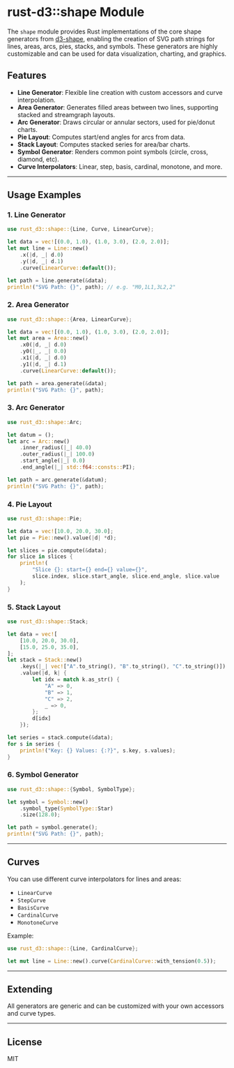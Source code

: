 # rust-d3::shape Module

The `shape` module provides Rust implementations of the core shape generators from [d3-shape](https://github.com/d3/d3-shape), enabling the creation of SVG path strings for lines, areas, arcs, pies, stacks, and symbols. These generators are highly customizable and can be used for data visualization, charting, and graphics.

## Features

- **Line Generator**: Flexible line creation with custom accessors and curve interpolation.
- **Area Generator**: Generates filled areas between two lines, supporting stacked and streamgraph layouts.
- **Arc Generator**: Draws circular or annular sectors, used for pie/donut charts.
- **Pie Layout**: Computes start/end angles for arcs from data.
- **Stack Layout**: Computes stacked series for area/bar charts.
- **Symbol Generator**: Renders common point symbols (circle, cross, diamond, etc).
- **Curve Interpolators**: Linear, step, basis, cardinal, monotone, and more.

---

## Usage Examples

### 1. Line Generator

```rust
use rust_d3::shape::{Line, Curve, LinearCurve};

let data = vec![(0.0, 1.0), (1.0, 3.0), (2.0, 2.0)];
let mut line = Line::new()
    .x(|d, _| d.0)
    .y(|d, _| d.1)
    .curve(LinearCurve::default());

let path = line.generate(&data);
println!("SVG Path: {}", path); // e.g. "M0,1L1,3L2,2"
```

### 2. Area Generator

```rust
use rust_d3::shape::{Area, LinearCurve};

let data = vec![(0.0, 1.0), (1.0, 3.0), (2.0, 2.0)];
let mut area = Area::new()
    .x0(|d, _| d.0)
    .y0(|_, _| 0.0)
    .x1(|d, _| d.0)
    .y1(|d, _| d.1)
    .curve(LinearCurve::default());

let path = area.generate(&data);
println!("SVG Path: {}", path);
```

### 3. Arc Generator

```rust
use rust_d3::shape::Arc;

let datum = ();
let arc = Arc::new()
    .inner_radius(|_| 40.0)
    .outer_radius(|_| 100.0)
    .start_angle(|_| 0.0)
    .end_angle(|_| std::f64::consts::PI);

let path = arc.generate(&datum);
println!("SVG Path: {}", path);
```

### 4. Pie Layout

```rust
use rust_d3::shape::Pie;

let data = vec![10.0, 20.0, 30.0];
let pie = Pie::new().value(|d| *d);

let slices = pie.compute(&data);
for slice in slices {
    println!(
        "Slice {}: start={} end={} value={}",
        slice.index, slice.start_angle, slice.end_angle, slice.value
    );
}
```

### 5. Stack Layout

```rust
use rust_d3::shape::Stack;

let data = vec![
    [10.0, 20.0, 30.0],
    [15.0, 25.0, 35.0],
];
let stack = Stack::new()
    .keys(|_| vec!["A".to_string(), "B".to_string(), "C".to_string()])
    .value(|d, k| {
        let idx = match k.as_str() {
            "A" => 0,
            "B" => 1,
            "C" => 2,
            _ => 0,
        };
        d[idx]
    });

let series = stack.compute(&data);
for s in series {
    println!("Key: {} Values: {:?}", s.key, s.values);
}
```

### 6. Symbol Generator

```rust
use rust_d3::shape::{Symbol, SymbolType};

let symbol = Symbol::new()
    .symbol_type(SymbolType::Star)
    .size(128.0);

let path = symbol.generate();
println!("SVG Path: {}", path);
```

---

## Curves

You can use different curve interpolators for lines and areas:

- `LinearCurve`
- `StepCurve`
- `BasisCurve`
- `CardinalCurve`
- `MonotoneCurve`

Example:

```rust
use rust_d3::shape::{Line, CardinalCurve};

let mut line = Line::new().curve(CardinalCurve::with_tension(0.5));
```

---

## Extending

All generators are generic and can be customized with your own accessors and curve types.

---

## License

MIT
